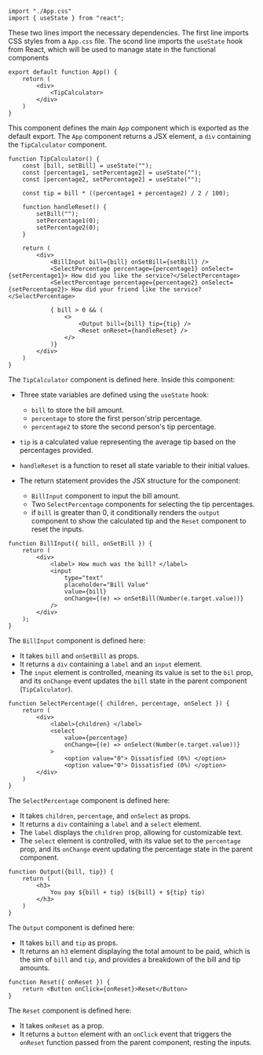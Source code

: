 ```
import "./App.css"
import { useState } from "react";
```

These two lines import the necessary dependencies. The first line imports CSS styles from a `App.css` file. The scond line imports the `useState` hook from React, which will be used to manage state in the functional components

```
export default function App() {
    return (
        <div>
            <TipCalculator>
        </div>
    )
}
```

This component defines the main `App` component which is exported as the default export. The `App` component returns a JSX element, a `div` containing the `TipCalculator` component.

```
function TipCalculator() {
    const [bill, setBill] = useState("");
    const [percentage1, setPercentage2] = useState("");
    const [percentage2, setPercentage2] = useState("");

    const tip = bill * ((percentage1 + percentage2) / 2 / 100);

    function handleReset() {
        setBill("");
        setPercentage1(0);
        setPercentage2(0);
    }

    return (
        <div>
            <BillInput bill={bill} onSetBill={setBill} />
            <SelectPercentage percentage={percentage1} onSelect={setPercentage1}> How did you like the service?</SelectPercentage>
            <SelectPercentage percentage={percentage2} onSelect={setPercentage2}> How did your friend like the service?</SelectPercentage>

            { bill > 0 && (
                <>
                    <Output bill={bill} tip={tip} />
                    <Reset onReset={handleReset} />
                </>
            )}
        </div>
    )
}
```

The `TipCalculator` component is defined here. Inside this component:
+ Three state variables are defined using the `useState` hook:
    - `bill` to store the bill amount.
    - `percentage` to store the first person'strip percentage.
    - `percentage2` to store the second person's tip percentage.

+ `tip` is a calculated value representing the average tip based on the percentages provided.
+ `handleReset` is a function to reset all state variable to their initial values.
+ The return statement provides the JSX structure for the component:
    - `BillInput` component to input the bill amount.
    - Two `SelectPercentage` components for selecting the tip percentages.
    - if `bill` is greater than 0, it conditionally renders the `output` component to show the calculated tip and the `Reset` component to reset the inputs.

```
function BillInput({ bill, onSetBill }) {
    return (
        <div>
            <label> How much was the bill? </label>
            <input 
                type="text"
                placeholder="Bill Value"
                value={bill}
                onChange={(e) => onSetBill(Number(e.target.value))} 
            />
        </div>
    );
}
```

The `BillInput` component is defined here:
+ It takes `bill` and `onSetBill` as props.
+ It returns a `div` containing a `label` and an `input` element.
+ The `input` element is controlled, meaning its value is set to the `bil` prop, and its `onChange` event updates the `bill` state in the parent component (`TipCalculator`).

```
function SelectPercentage({ children, percentage, onSelect }) {
    return (
        <div>
            <label>{children} </label>
            <select
                value={percentage}
                onChange={(e) => onSelect(Number(e.target.value))}
            >
                <option value="0"> Dissatisfied (0%) </option>
                <option value="0"> Dissatisfied (0%) </option>
        </div>
    )
}
```

The `SelectPercentage` component is defined here:
* It takes `children`, `percentage`, and `onSelect` as props.
* It returns a `div` containing a `label` and a `select` element.
* The `label` displays the `children` prop, allowing for customizable text.
* The `select` element is controlled, with its value set to the `percentage` prop, and its `onChange` event updating the percentage state in the parent component.

```
function Output({bill, tip}) {
    return (
        <h3>
            You pay ${bill + tip} (${bill} + ${tip} tip)
        </h3>
    )
}
```

The `Output` component is defined here:
* It takes `bill` and `tip` as props.
* It returns an `h3` element displaying the total amount to be paid, which is the sim of `bill` and `tip`, and provides a breakdown of the bill and tip amounts.

```
function Reset({ onReset }) {
    return <Button onClick={onReset}>Reset</Button>
}
```

The `Reset` component is defined here:
* It takes `onReset` as a prop.
* It returns a `button` element with an `onClick` event that triggers the `onReset` function passed from the parent component, resting the inputs.